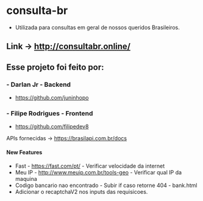 # consulta-br
- Utilizada para consultas em geral de nossos queridos Brasileiros.

## Link -> http://consultabr.online/

## Esse projeto foi feito por:

### - Darlan Jr - Backend
- https://github.com/juninhopo
### - Filipe Rodrigues - Frontend
- https://github.com/filipedev8




APIs fornecidas -> https://brasilapi.com.br/docs


#### New Features

- Fast - https://fast.com/pt/ - Verificar velocidade da internet
- Meu IP - http://www.meuip.com.br/tools-geo - Verificar qual IP da maquina
- Codigo bancario nao encontrado - Subir if caso retorne 404 - bank.html
- Adicionar o recaptchaV2 nos inputs das requisicoes. 
